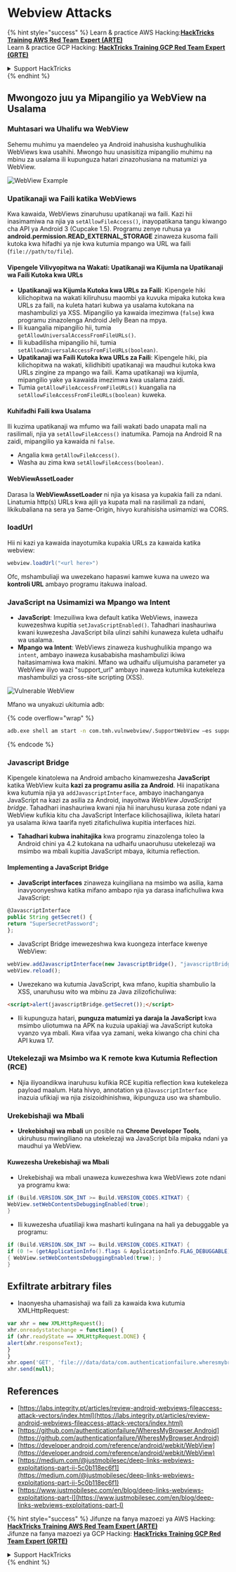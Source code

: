 # Webview Attacks

{% hint style="success" %}
Learn & practice AWS Hacking:<img src="/.gitbook/assets/arte.png" alt="" data-size="line">[**HackTricks Training AWS Red Team Expert (ARTE)**](https://training.hacktricks.xyz/courses/arte)<img src="/.gitbook/assets/arte.png" alt="" data-size="line">\
Learn & practice GCP Hacking: <img src="/.gitbook/assets/grte.png" alt="" data-size="line">[**HackTricks Training GCP Red Team Expert (GRTE)**<img src="/.gitbook/assets/grte.png" alt="" data-size="line">](https://training.hacktricks.xyz/courses/grte)

<details>

<summary>Support HackTricks</summary>

* Check the [**subscription plans**](https://github.com/sponsors/carlospolop)!
* **Join the** 💬 [**Discord group**](https://discord.gg/hRep4RUj7f) or the [**telegram group**](https://t.me/peass) or **follow** us on **Twitter** 🐦 [**@hacktricks\_live**](https://twitter.com/hacktricks\_live)**.**
* **Share hacking tricks by submitting PRs to the** [**HackTricks**](https://github.com/carlospolop/hacktricks) and [**HackTricks Cloud**](https://github.com/carlospolop/hacktricks-cloud) github repos.

</details>
{% endhint %}

## Mwongozo juu ya Mipangilio ya WebView na Usalama

### Muhtasari wa Uhalifu wa WebView

Sehemu muhimu ya maendeleo ya Android inahusisha kushughulikia WebViews kwa usahihi. Mwongo huu unasisitiza mipangilio muhimu na mbinu za usalama ili kupunguza hatari zinazohusiana na matumizi ya WebView.

![WebView Example](<../../.gitbook/assets/image (1190).png>)

### **Upatikanaji wa Faili katika WebViews**

Kwa kawaida, WebViews zinaruhusu upatikanaji wa faili. Kazi hii inasimamiwa na njia ya `setAllowFileAccess()`, inayopatikana tangu kiwango cha API ya Android 3 (Cupcake 1.5). Programu zenye ruhusa ya **android.permission.READ\_EXTERNAL\_STORAGE** zinaweza kusoma faili kutoka kwa hifadhi ya nje kwa kutumia mpango wa URL wa faili (`file://path/to/file`).

#### **Vipengele Vilivyopitwa na Wakati: Upatikanaji wa Kijumla na Upatikanaji wa Faili Kutoka kwa URLs**

* **Upatikanaji wa Kijumla Kutoka kwa URLs za Faili**: Kipengele hiki kilichopitwa na wakati kiliruhusu maombi ya kuvuka mipaka kutoka kwa URLs za faili, na kuleta hatari kubwa ya usalama kutokana na mashambulizi ya XSS. Mipangilio ya kawaida imezimwa (`false`) kwa programu zinazolenga Android Jelly Bean na mpya.
* Ili kuangalia mipangilio hii, tumia `getAllowUniversalAccessFromFileURLs()`.
* Ili kubadilisha mipangilio hii, tumia `setAllowUniversalAccessFromFileURLs(boolean)`.
* **Upatikanaji wa Faili Kutoka kwa URLs za Faili**: Kipengele hiki, pia kilichopitwa na wakati, kilidhibiti upatikanaji wa maudhui kutoka kwa URLs zingine za mpango wa faili. Kama upatikanaji wa kijumla, mipangilio yake ya kawaida imezimwa kwa usalama zaidi.
* Tumia `getAllowFileAccessFromFileURLs()` kuangalia na `setAllowFileAccessFromFileURLs(boolean)` kuweka.

#### **Kuhifadhi Faili kwa Usalama**

Ili kuzima upatikanaji wa mfumo wa faili wakati bado unapata mali na rasilimali, njia ya `setAllowFileAccess()` inatumika. Pamoja na Android R na zaidi, mipangilio ya kawaida ni `false`.

* Angalia kwa `getAllowFileAccess()`.
* Washa au zima kwa `setAllowFileAccess(boolean)`.

#### **WebViewAssetLoader**

Darasa la **WebViewAssetLoader** ni njia ya kisasa ya kupakia faili za ndani. Linatumia http(s) URLs kwa ajili ya kupata mali na rasilimali za ndani, likikubaliana na sera ya Same-Origin, hivyo kurahisisha usimamizi wa CORS.

### loadUrl

Hii ni kazi ya kawaida inayotumika kupakia URLs za kawaida katika webview:
```java
webview.loadUrl("<url here>")
```
Ofc, mshambuliaji wa uwezekano hapaswi kamwe kuwa na uwezo wa **kontroli URL** ambayo programu itakuwa inaload.

### **JavaScript na Usimamizi wa Mpango wa Intent**

* **JavaScript**: Imezuiliwa kwa default katika WebViews, inaweza kuwezeshwa kupitia `setJavaScriptEnabled()`. Tahadhari inashauriwa kwani kuwezesha JavaScript bila ulinzi sahihi kunaweza kuleta udhaifu wa usalama.
* **Mpango wa Intent**: WebViews zinaweza kushughulikia mpango wa `intent`, ambayo inaweza kusababisha mashambulizi ikiwa haitasimamiwa kwa makini. Mfano wa udhaifu ulijumuisha parameter ya WebView iliyo wazi "support\_url" ambayo inaweza kutumika kutekeleza mashambulizi ya cross-site scripting (XSS).

![Vulnerable WebView](<../../.gitbook/assets/image (1191).png>)

Mfano wa unyakuzi ukitumia adb:

{% code overflow="wrap" %}
```bash
adb.exe shell am start -n com.tmh.vulnwebview/.SupportWebView –es support_url "https://example.com/xss.html"
```
{% endcode %}

### Javascript Bridge

Kipengele kinatolewa na Android ambacho kinamwezesha **JavaScript** katika WebView kuita **kazi za programu asilia za Android**. Hii inapatikana kwa kutumia njia ya `addJavascriptInterface`, ambayo inachanganya JavaScript na kazi za asilia za Android, inayoitwa _WebView JavaScript bridge_. Tahadhari inashauriwa kwani njia hii inaruhusu kurasa zote ndani ya WebView kufikia kitu cha JavaScript Interface kilichosajiliwa, ikileta hatari ya usalama ikiwa taarifa nyeti zitafichuliwa kupitia interfaces hizi.

* **Tahadhari kubwa inahitajika** kwa programu zinazolenga toleo la Android chini ya 4.2 kutokana na udhaifu unaoruhusu utekelezaji wa msimbo wa mbali kupitia JavaScript mbaya, ikitumia reflection.

#### Implementing a JavaScript Bridge

* **JavaScript interfaces** zinaweza kuingiliana na msimbo wa asilia, kama inavyoonyeshwa katika mifano ambapo njia ya darasa inafichuliwa kwa JavaScript:
```javascript
@JavascriptInterface
public String getSecret() {
return "SuperSecretPassword";
};
```
* JavaScript Bridge imewezeshwa kwa kuongeza interface kwenye WebView:
```javascript
webView.addJavascriptInterface(new JavascriptBridge(), "javascriptBridge");
webView.reload();
```
* Uwezekano wa kutumia JavaScript, kwa mfano, kupitia shambulio la XSS, unaruhusu wito wa mbinu za Java zilizofichuliwa:
```html
<script>alert(javascriptBridge.getSecret());</script>
```
* Ili kupunguza hatari, **punguza matumizi ya daraja la JavaScript** kwa msimbo uliotumwa na APK na kuzuia upakiaji wa JavaScript kutoka vyanzo vya mbali. Kwa vifaa vya zamani, weka kiwango cha chini cha API kuwa 17.

### Utekelezaji wa Msimbo wa K remote kwa Kutumia Reflection (RCE)

* Njia iliyoandikwa inaruhusu kufikia RCE kupitia reflection kwa kutekeleza payload maalum. Hata hivyo, annotation ya `@JavascriptInterface` inazuia ufikiaji wa njia zisizoidhinishwa, ikipunguza uso wa shambulio.

### Urekebishaji wa Mbali

* **Urekebishaji wa mbali** un posible na **Chrome Developer Tools**, ukiruhusu mwingiliano na utekelezaji wa JavaScript bila mipaka ndani ya maudhui ya WebView.

#### Kuwezesha Urekebishaji wa Mbali

* Urekebishaji wa mbali unaweza kuwezeshwa kwa WebViews zote ndani ya programu kwa:
```java
if (Build.VERSION.SDK_INT >= Build.VERSION_CODES.KITKAT) {
WebView.setWebContentsDebuggingEnabled(true);
}
```
* Ili kuwezesha ufuatiliaji kwa masharti kulingana na hali ya debuggable ya programu:
```java
if (Build.VERSION.SDK_INT >= Build.VERSION_CODES.KITKAT) {
if (0 != (getApplicationInfo().flags & ApplicationInfo.FLAG_DEBUGGABLE))
{ WebView.setWebContentsDebuggingEnabled(true); }
}
```
## Exfiltrate arbitrary files

* Inaonyesha uhamasishaji wa faili za kawaida kwa kutumia XMLHttpRequest:
```javascript
var xhr = new XMLHttpRequest();
xhr.onreadystatechange = function() {
if (xhr.readyState == XMLHttpRequest.DONE) {
alert(xhr.responseText);
}
}
xhr.open('GET', 'file:///data/data/com.authenticationfailure.wheresmybrowser/databases/super_secret.db', true);
xhr.send(null);
```
## References

* [https://labs.integrity.pt/articles/review-android-webviews-fileaccess-attack-vectors/index.html](https://labs.integrity.pt/articles/review-android-webviews-fileaccess-attack-vectors/index.html)
* [https://github.com/authenticationfailure/WheresMyBrowser.Android](https://github.com/authenticationfailure/WheresMyBrowser.Android)
* [https://developer.android.com/reference/android/webkit/WebView](https://developer.android.com/reference/android/webkit/WebView)
* [https://medium.com/@justmobilesec/deep-links-webviews-exploitations-part-ii-5c0b118ec6f1](https://medium.com/@justmobilesec/deep-links-webviews-exploitations-part-ii-5c0b118ec6f1)
* [https://www.justmobilesec.com/en/blog/deep-links-webviews-exploitations-part-I](https://www.justmobilesec.com/en/blog/deep-links-webviews-exploitations-part-I)

{% hint style="success" %}
Jifunze na fanya mazoezi ya AWS Hacking:<img src="/.gitbook/assets/arte.png" alt="" data-size="line">[**HackTricks Training AWS Red Team Expert (ARTE)**](https://training.hacktricks.xyz/courses/arte)<img src="/.gitbook/assets/arte.png" alt="" data-size="line">\
Jifunze na fanya mazoezi ya GCP Hacking: <img src="/.gitbook/assets/grte.png" alt="" data-size="line">[**HackTricks Training GCP Red Team Expert (GRTE)**<img src="/.gitbook/assets/grte.png" alt="" data-size="line">](https://training.hacktricks.xyz/courses/grte)

<details>

<summary>Support HackTricks</summary>

* Angalia [**mpango wa usajili**](https://github.com/sponsors/carlospolop)!
* **Jiunge na** 💬 [**kikundi cha Discord**](https://discord.gg/hRep4RUj7f) au [**kikundi cha telegram**](https://t.me/peass) au **fuata** sisi kwenye **Twitter** 🐦 [**@hacktricks\_live**](https://twitter.com/hacktricks\_live)**.**
* **Shiriki mbinu za hacking kwa kuwasilisha PRs kwa** [**HackTricks**](https://github.com/carlospolop/hacktricks) na [**HackTricks Cloud**](https://github.com/carlospolop/hacktricks-cloud) repos za github.

</details>
{% endhint %}
